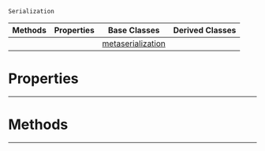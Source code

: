  `Serialization`

|Methods|Properties|Base Classes|Derived Classes|
|---|---|---|---|
| | |[metaserialization](https://plasmaengine.github.io/PlasmaDocs/Plasma1/C++/code_reference/class_reference/metaserialization.md)| |


 #  Properties


---  
 #  Methods


---  
 

 